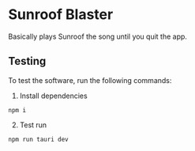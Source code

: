 # Sunroof Blaster

Basically plays Sunroof the song until you quit the app.

## Testing

To test the software, run the following commands:

1. Install dependencies
```
npm i
```

2. Test run
```
npm run tauri dev
```
